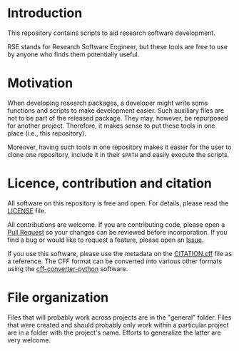 # Introduction

This repository contains scripts to aid research software development.

RSE stands for Research Software Engineer, but these tools are free to use by anyone who finds them potentially useful.

# Motivation

When developing research packages, a developer might write some functions and scripts to make development easier. Such auxiliary files are not to be part of the released package. They may, however, be repurposed for another project. Therefore, it makes sense to put these tools in one place (i.e., this repository).

Moreover, having such tools in one repository makes it easier for the user to clone one repository, include it in their `$PATH` and easily execute the scripts.

# Licence, contribution and citation

All software on this repository is free and open. For details, please read the [LICENSE](https://github.com/ocbe-uio/rse-tools/blob/main/LICENSE) file.

All contributions are welcome. If you are contributing code, please open a [Pull Request](https://github.com/ocbe-uio/rse-tools/pulls) so your changes can be reviewed before incorporation. If you find a bug or would like to request a feature, please open an [Issue](https://github.com/ocbe-uio/rse-tools/issues/new).

If you use this software, please use the metadata on the [CITATION.cff](https://github.com/ocbe-uio/rse-tools/blob/main/CITATION.cff) file as a reference. The CFF format can be converted into various other formats using the [cff-converter-python](https://github.com/citation-file-format/cff-converter-python) software.

# File organization

Files that will probably work across projects are in the "general" folder. Files that were created and should probably only work within a particular project are in a folder with the project's name. Efforts to generalize the latter are very welcome.
